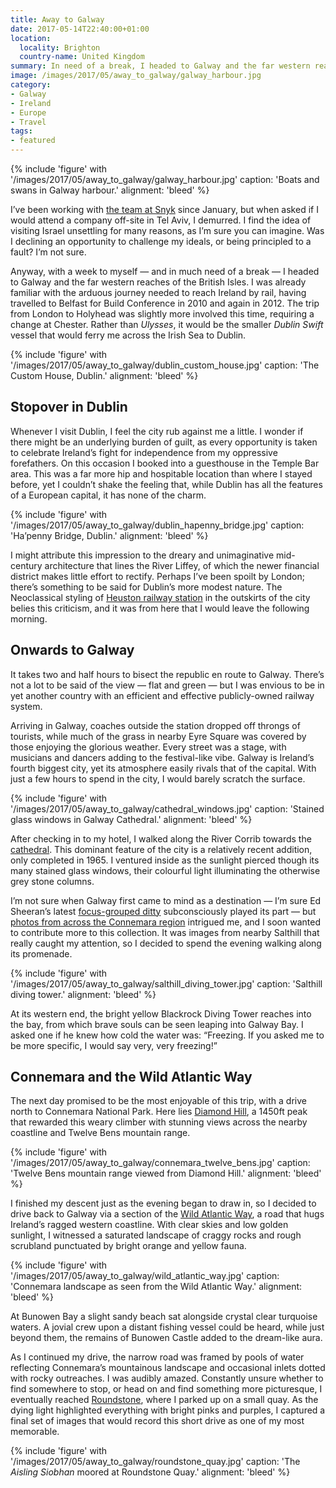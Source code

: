 ```yaml
---
title: Away to Galway
date: 2017-05-14T22:40:00+01:00
location:
  locality: Brighton
  country-name: United Kingdom
summary: In need of a break, I headed to Galway and the far western reaches of the British Isles.
image: /images/2017/05/away_to_galway/galway_harbour.jpg
category:
- Galway
- Ireland
- Europe
- Travel
tags:
- featured
---
```

{% include 'figure' with '/images/2017/05/away_to_galway/galway_harbour.jpg'
  caption: 'Boats and swans in Galway harbour.'
  alignment: 'bleed'
%}

I’ve been working with [the team at Snyk][1] since January, but when asked if I would attend a company off-site in Tel Aviv, I demurred. I find the idea of visiting Israel unsettling for many reasons, as I’m sure you can imagine. Was I declining an opportunity to challenge my ideals, or being principled to a fault? I’m not sure.

Anyway, with a week to myself — and in much need of a break — I headed to Galway and the far western reaches of the British Isles. I was already familiar with the arduous journey needed to reach Ireland by rail, having travelled to Belfast for Build Conference in 2010 and again in 2012. The trip from London to Holyhead was slightly more involved this time, requiring a change at Chester. Rather than *Ulysses*, it would be the smaller *Dublin Swift* vessel that would ferry me across the Irish Sea to Dublin.

{% include 'figure' with '/images/2017/05/away_to_galway/dublin_custom_house.jpg'
  caption: 'The Custom House, Dublin.'
  alignment: 'bleed'
%}

## Stopover in Dublin

Whenever I visit Dublin, I feel the city rub against me a little. I wonder if there might be an underlying burden of guilt, as every opportunity is taken to celebrate Ireland’s fight for independence from my oppressive forefathers. On this occasion I booked into a guesthouse in the Temple Bar area. This was a far more hip and hospitable location than where I stayed before, yet I couldn’t shake the feeling that, while Dublin has all the features of a European capital, it has none of the charm.

{% include 'figure' with '/images/2017/05/away_to_galway/dublin_hapenny_bridge.jpg'
  caption: 'Ha’penny Bridge, Dublin.'
  alignment: 'bleed'
%}

I might attribute this impression to the dreary and unimaginative mid-century architecture that lines the River Liffey, of which the newer financial district makes little effort to rectify. Perhaps I’ve been spoilt by London; there’s something to be said for Dublin’s more modest nature. The Neoclassical styling of [Heuston railway station][2] in the outskirts of the city belies this criticism, and it was from here that I would leave the following morning.

## Onwards to Galway

It takes two and half hours to bisect the republic en route to Galway. There’s not a lot to be said of the view — flat and green — but I was envious to be in yet another country with an efficient and effective publicly-owned railway system.

Arriving in Galway, coaches outside the station dropped off throngs of tourists, while much of the grass in nearby Eyre Square was covered by those enjoying the glorious weather. Every street was a stage, with musicians and dancers adding to the festival-like vibe. Galway is Ireland’s fourth biggest city, yet its atmosphere easily rivals that of the capital. With just a few hours to spend in the city, I would barely scratch the surface.

{% include 'figure' with '/images/2017/05/away_to_galway/cathedral_windows.jpg'
  caption: 'Stained glass windows in Galway Cathedral.'
  alignment: 'bleed'
%}

After checking in to my hotel, I walked along the River Corrib towards the [cathedral][5]. This dominant feature of the city is a relatively recent addition, only completed in 1965. I ventured inside as the sunlight pierced though its many stained glass windows, their colourful light illuminating the otherwise grey stone columns.

I’m not sure when Galway first came to mind as a destination — I’m sure Ed Sheeran’s latest [focus-grouped ditty][3] subconsciously played its part — but [photos from across the Connemara region][4] intrigued me, and I soon wanted to contribute more to this collection. It was images from nearby Salthill that really caught my attention, so I decided to spend the evening walking along its promenade.

{% include 'figure' with '/images/2017/05/away_to_galway/salthill_diving_tower.jpg'
  caption: 'Salthill diving tower.'
  alignment: 'bleed'
%}

At its western end, the bright yellow Blackrock Diving Tower reaches into the bay, from which brave souls can be seen leaping into Galway Bay. I asked one if he knew how cold the water was: “Freezing. If you asked me to be more specific, I would say very, very freezing!”

## Connemara and the Wild Atlantic Way

The next day promised to be the most enjoyable of this trip, with a drive north to Connemara National Park. Here lies [Diamond Hill][6], a 1450ft peak that rewarded this weary climber with stunning views across the nearby coastline and Twelve Bens mountain range.

{% include 'figure' with '/images/2017/05/away_to_galway/connemara_twelve_bens.jpg'
  caption: 'Twelve Bens mountain range viewed from Diamond Hill.'
  alignment: 'bleed'
%}

I finished my descent just as the evening began to draw in, so I decided to drive back to Galway via a section of the [Wild Atlantic Way][7], a road that hugs Ireland’s ragged western coastline. With clear skies and low golden sunlight, I witnessed a saturated landscape of craggy rocks and rough scrubland punctuated by bright orange and yellow fauna.

{% include 'figure' with '/images/2017/05/away_to_galway/wild_atlantic_way.jpg'
  caption: 'Connemara landscape as seen from the Wild Atlantic Way.'
  alignment: 'bleed'
%}

At Bunowen Bay a slight sandy beach sat alongside crystal clear turquoise waters. A jovial crew upon a distant fishing vessel could be heard, while just beyond them, the remains of Bunowen Castle added to the dream-like aura.

As I continued my drive, the narrow road was framed by pools of water reflecting Connemara’s mountainous landscape and occasional inlets dotted with rocky outreaches. I was audibly amazed. Constantly unsure whether to find somewhere to stop, or head on and find something more picturesque, I eventually reached [Roundstone][8], where I parked up on a small quay. As the dying light highlighted everything with bright pinks and purples, I captured a final set of images that would record this short drive as one of my most memorable.

{% include 'figure' with '/images/2017/05/away_to_galway/roundstone_quay.jpg'
  caption: 'The *Aisling Siobhan* moored at Roundstone Quay.'
  alignment: 'bleed'
%}

[1]: https://snyk.io/about
[2]: https://heustonstation.com
[3]: https://www.newstatesman.com/culture/music-theatre/2017/03/ed-sheeran-lyrics-divide-review
[4]: https://www.flickr.com/search/?text=connemara
[5]: https://en.wikipedia.org/wiki/Cathedral_of_Our_Lady_Assumed_into_Heaven_and_St_Nicholas%2C_Galway
[6]: https://en.wikipedia.org/wiki/Diamond_Hill_(Ireland)
[7]: http://www.wildatlanticway.com/
[8]: https://en.wikipedia.org/wiki/Roundstone,_County_Galway
